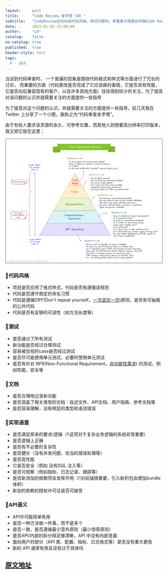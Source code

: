```yaml
---
layout:     post
title:      "Code Review 金字塔（译）"
subtitle:   "CodeReview还在纠结代码风格、样式问题吗，来看看大佬是如何做Code Review 的吧"
date:       2023-01-01 23:00:00
author:     "LH"
catalog:    false
no-catalog: true
published:  true
header-style: text
tags:
  # - 被夹
---
```


当谈到代码审查时， 一个普遍的现象是围绕代码格式和样式等方面进行了冗长的讨论， 而重要的方面（代码更改是否完成了它应该做的事情，它是否具有性能，它是否向后兼容现有的客户，以及许多其他方面）往往得到较少的关注，为了提高对该问题的认识并就需要关注的方面提供一些指导

为了提高对这个问题的认识，并就需要关注的方面提供一些指导，前几天我在 Twitter 上分享了一个小图，我称之为“代码审查金字塔”。

由于有些人要求该资源的永久、可参考位置，而其他人则想要高分辨率打印版本，我又把它放在这里：

<img src="/img/single/codereview-pyramid.png" loading=lazy>


### 🤖️代码风格

- 项目是否应用了格式样式，代码是否有遵循该规则
- 代码是否遵守商定的命名习惯
- 代码是遵循DRY(Don't repeat yourself，[一次且仅一次](https://zh.wikipedia.org/wiki/%E4%B8%80%E6%AC%A1%E4%B8%94%E4%BB%85%E4%B8%80%E6%AC%A1))原则，是否有可抽离的公共代码
- 代码是否有足够的可读性（如方法长度等）

### 🤖️测试

- 是否通过了所有测试
- 新功能是否经过合理测试
- 容易被忽视的case是否经过测试
- 是否尽可能使用单元测试，必要时使用单元测试
- 是否有针对 NFR(Non-Functional Requirement，[非功能性需求](https://zh.wikipedia.org/zh-cn/%E9%9D%9E%E5%8A%9F%E8%83%BD%E6%80%A7%E9%9C%80%E6%B1%82)) 的测试，例如性能、安全等

### 👨文档

- 是否合理地记录新功能
- 是否涵盖了相关类型的文档：自述文件、API文档、用户指南、参考文档等
- 是否容易理解，没有明显的类型和语法错误

### 👨实现语意

- 是否满足原来的要求/逻辑（‼️这项对于复杂业务逻辑的系统非常重要）
- 是否逻辑上正确
- 是否有不必要的复杂性
- 是否健壮（没有并发问题、恰当的错误处理等）
- 是否高性能
- 它是否安全（例如 没有SQL 注入等）
- 是否可观察（例如指标、日志记录、跟踪等）
- 是否新添加的依赖项会发挥作用（‼️对前端很重要，引入新的包会增加bundle体积）
- 新加的依赖的授权许可证是否可接受

### 👨API语义

- API尽可能简单有用
- 是否一种方法做一件事，而不是多个
- 是否一致，是否遵循最少意外原则（最小惊奇原则）
- 是否API/内部的拆分得足够清晰，API 中没有内部泄漏
- 面向用户的部分（API 类、配置、指标、日志格式等）是否没有重大更改
- 新的 API 通常有用且没有过于具体吗

## [原文地址](https://www.morling.dev/blog/the-code-review-pyramid/)
